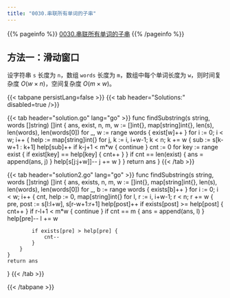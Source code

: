 ```yaml
---
title: "0030.串联所有单词的子串"
---
```


{{% pageinfo %}}
[0030.串联所有单词的子串](https://leetcode.cn/problems/substring-with-concatenation-of-all-words/)
{{% /pageinfo %}}

## 方法一：滑动窗口

设字符串 `s` 长度为 `n`，数组 `words` 长度为 `m`，数组中每个单词长度为 `w`，则时间复杂度 $O(w \times n)$，空间复杂度 $O(m \times w)$。

{{< tabpane persistLang=false >}}
{{< tab header="Solutions:" disabled=true />}}

{{< tab header="solution.go" lang="go" >}}
func findSubstring(s string, words []string) []int {
	ans, exist, n, m, w := []int{}, map[string]int{}, len(s), len(words), len(words[0])
	for _, w := range words {
		exist[w]++
	}
	for i := 0; i < w; i++ {
		help := map[string]int{}
		for j, k := i, i+w-1; k < n; k += w {
			sub := s[k-w+1 : k+1]
			help[sub]++
			if k-j+1 < m*w {
				continue
			}
			cnt := 0
			for key := range exist {
				if exist[key] == help[key] {
					cnt++
				}
			}
			if cnt == len(exist) {
				ans = append(ans, j)
			}
			help[s[j:j+w]]--
			j += w
		}
	}
	return ans
}
{{< /tab >}}

{{< tab header="solution2.go" lang="go" >}}
func findSubstring(s string, words []string) []int {
	ans, exists, n, m, w := []int{}, map[string]int{}, len(s), len(words), len(words[0])
	for _, b := range words {
		exists[b]++
	}
	for i := 0; i < w; i++ {
		cnt, help := 0, map[string]int{}
		for l, r := i, i+w-1; r < n; r += w {
			pre, post := s[l:l+w], s[r-w+1:r+1]
			help[post]++
			if exists[post] >= help[post] {
				cnt++
			}
			if r-l+1 < m*w {
				continue
			}
			if cnt == m {
				ans = append(ans, l)
			}
			help[pre]--
			l += w

			if exists[pre] > help[pre] {
				cnt--
			}
		}
	}
	return ans
}
{{< /tab >}}

{{< /tabpane >}}
